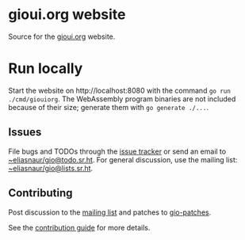 # gioui.org website

Source for the [gioui.org](https://gioui.org) website.

# Run locally

Start the website on http://localhost:8080 with the command `go run ./cmd/giouiorg`. The WebAssembly
program binaries are not included because of their size; generate them with `go generate ./...`.

## Issues

File bugs and TODOs through the [issue tracker](https://todo.sr.ht/~eliasnaur/gio) or send an email
to [~eliasnaur/gio@todo.sr.ht](mailto:~eliasnaur/gio@todo.sr.ht). For general discussion, use the
mailing list: [~eliasnaur/gio@lists.sr.ht](mailto:~eliasnaur/gio@lists.sr.ht).

## Contributing

Post discussion to the [mailing list](https://lists.sr.ht/~eliasnaur/gio) and patches to
[gio-patches](https://lists.sr.ht/~eliasnaur/gio-patches).

See the [contribution guide](https://gioui.org/doc/contribute) for more details.
